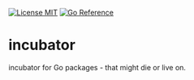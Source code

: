 [![License MIT](https://img.shields.io/badge/License-MIT-blue.svg)](http://opensource.org/licenses/MIT)
[![Go Reference](https://pkg.go.dev/badge/github.com/dc0d/incubator.svg)](https://pkg.go.dev/github.com/dc0d/incubator)


# incubator

incubator for Go packages - that might die or live on.
